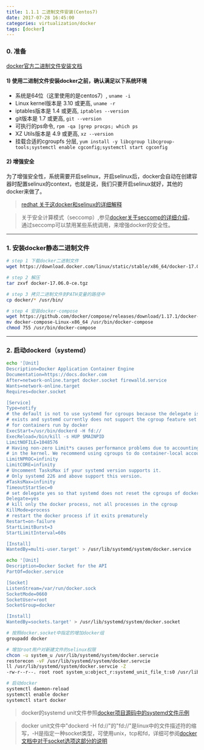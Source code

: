 ```yaml
---
title: 1.1.1 二进制文件安装(Centos7)
date: 2017-07-28 16:45:00
categories: virtualization/docker
tags: [docker]
---
```


### 0. 准备
[docker官方二进制文件安装文档](https://docs.docker.com/engine/installation/linux/docker-ce/binaries/)
#### 1) 使用二进制文件安装docker之前，确认满足以下系统环境
- 系统是64位（这里使用的是centos7）, `uname -i`
- Linux kernel版本是 3.10 或更高, `uname -r`
- iptables版本是 1.4 或更高, `iptables --version`
- git版本是 1.7 或更高, `git --version`
- 可执行的ps命令, `rpm -qa |grep procps; which ps`
- XZ Utils版本是 4.9 或更高, `xz --version`
- 挂载合适的cgroupfs 分层, `yum install -y libcgroup libcgroup-tools;systemctl enable cgconfig;systemctl start cgconfig`

#### 2) 增强安全
为了增强安全性，系统需要开启selinux，开启selinux后，docker会自动在创建容器时配置selinux的context，也就是说，我们只要开启selinux就好，其他的docker来做了。  
> [redhat 关于这docker和selinux的详细解释](https://access.redhat.com/documentation/en-us/red_hat_enterprise_linux_atomic_host/7/html/overview_of_containers_in_red_hat_systems/introduction_to_linux_containers#secure_containers_with_selinux)

> 关于安全计算模式（seccomp）,参见[docker关于seccomp的详细介绍](https://docs.docker.com/engine/security/seccomp/)，通过seccomp可以禁用某些系统调用，来增强docker的安全性。

---

### 1. 安装docker静态二进制文件
``` bash
# step 1 下载docker二进制文件
wget https://download.docker.com/linux/static/stable/x86_64/docker-17.06.0-ce.tgz

# step 2 解压
tar zxvf docker-17.06.0-ce.tgz

# step 3 拷贝二进制文件到PATH变量的路径中
cp docker/* /usr/bin/

# step 4 安装docker-compose
wget https://github.com/docker/compose/releases/download/1.17.1/docker-compose-Linux-x86_64
mv docker-compose-Linux-x86_64 /usr/bin/docker-compose
chmod 755 /usr/bin/docker-compose
```

---

### 2. 启动dockerd（systemd）
``` bash
echo '[Unit]
Description=Docker Application Container Engine
Documentation=https://docs.docker.com
After=network-online.target docker.socket firewalld.service
Wants=network-online.target
Requires=docker.socket

[Service]
Type=notify
# the default is not to use systemd for cgroups because the delegate issues still
# exists and systemd currently does not support the cgroup feature set required
# for containers run by docker
ExecStart=/usr/bin/dockerd -H fd://
ExecReload=/bin/kill -s HUP $MAINPID
LimitNOFILE=1048576
# Having non-zero Limit*s causes performance problems due to accounting overhead
# in the kernel. We recommend using cgroups to do container-local accounting.
LimitNPROC=infinity
LimitCORE=infinity
# Uncomment TasksMax if your systemd version supports it.
# Only systemd 226 and above support this version.
#TasksMax=infinity
TimeoutStartSec=0
# set delegate yes so that systemd does not reset the cgroups of docker containers
Delegate=yes
# kill only the docker process, not all processes in the cgroup
KillMode=process
# restart the docker process if it exits prematurely
Restart=on-failure
StartLimitBurst=3
StartLimitInterval=60s

[Install]
WantedBy=multi-user.target' > /usr/lib/systemd/system/docker.service

echo '[Unit]
Description=Docker Socket for the API
PartOf=docker.service

[Socket]
ListenStream=/var/run/docker.sock
SocketMode=0660
SocketUser=root
SocketGroup=docker

[Install]
WantedBy=sockets.target' > /usr/lib/systemd/system/docker.socket

# 按照docker.socket中指定的增加docker组
groupadd docker

# 增加root用户对新建文件的selinux权限
chcon -u system_u /usr/lib/systemd/system/docker.servcie
restorecon -vF /usr/lib/systemd/system/docker.servcie
ll /usr/lib/systemd/system/docker.servcie -Z
-rw-r--r--. root root system_u:object_r:systemd_unit_file_t:s0 /usr/lib/systemd/system/docker.servcie

# 启动docker
systemctl daemon-reload
systemctl enable docker
systemctl start docker
```
> docker的systemd unit文件参照[docker项目源码中的systemd文件示例](https://github.com/moby/moby/tree/master/contrib/init/systemd)

> docker unit文件中"dockerd -H fd://"的"fd://"是linux中的文件描述符的缩写，-H是指定一种socket类型，可使用unix，tcp和fd，详细可参阅[docker文档中对于socket选项这部分的说明](https://docs.docker.com/engine/reference/commandline/dockerd//#daemon-socket-option)

